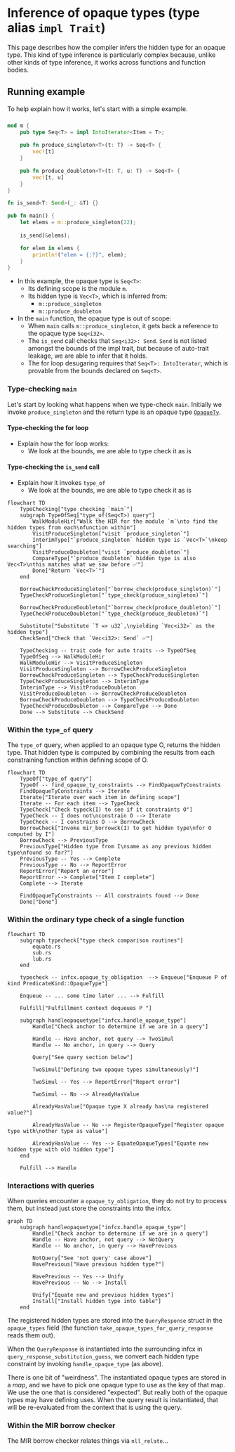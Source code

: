 # Inference of opaque types (type alias `impl Trait`)

This page describes how the compiler infers the hidden type for an opaque type. This kind of type inference is particularly complex because, unlike other kinds of type inference, it works across functions and function bodies.

## Running example

To help explain how it works, let's start with a simple example.

###

```rust
mod m {
    pub type Seq<T> = impl IntoIterator<Item = T>;
    
    pub fn produce_singleton<T>(t: T) -> Seq<T> { 
        vec![t]
    }

    pub fn produce_doubleton<T>(t: T, u: T) -> Seq<T> { 
        vec![t, u]
    }
}

fn is_send<T: Send>(_: &T) {}

pub fn main() {
    let elems = m::produce_singleton(22);
    
    is_send(&elems);

    for elem in elems {
        println!("elem = {:?}", elem);
    }
}
```

* In this example, the opaque type is `Seq<T>`:
    * Its defining scope is the module `m`.
    * Its hidden type is  `Vec<T>`, which is inferred from:
        * `m::produce_singleton`
        * `m::produce_doubleton`
* In the `main` function, the opaque type is out of scope:
    * When `main` calls `m::produce_singleton`, it gets back a reference to the opaque type `Seq<i32>`.
    * The `is_send` call checks that `Seq<i32>: Send`. `Send` is not listed amongst the bounds of the impl trait, but because of auto-trait leakage, we are able to infer that it holds.
    * The for loop desugaring requires that `Seq<T>: IntoIterator`, which is provable from the bounds declared on `Seq<T>`.

### Type-checking `main`

Let's start by looking what happens when we type-check `main`. Initially we invoke `produce_singleton` and the return type is an opaque type [`OpaqueTy`](https://doc.rust-lang.org/nightly/nightly-rustc/rustc_hir/enum.ItemKind.html#variant.OpaqueTy). 

#### Type-checking the for loop

* Explain how the for loop works:
    * We look at the bounds, we are able to type check it as is

#### Type-checking the `is_send` call

* Explain how it invokes `type_of`
    * We look at the bounds, we are able to type check it as is

```mermaid
flowchart TD
    TypeChecking["type checking `main`"]
    subgraph TypeOfSeq["type_of(Seq<T>) query"]
        WalkModuleHir["Walk the HIR for the module `m`\nto find the hidden types from each\nfunction within"]
        VisitProduceSingleton["visit `produce_singleton`"]
        InterimType["`produce_singleton` hidden type is `Vec<T>`\nkeep searching"]
        VisitProduceDoubleton["visit `produce_doubleton`"]
        CompareType["`produce_doubleton` hidden type is also Vec<T>\nthis matches what we saw before ✅"]
        Done["Return `Vec<T>`"]
    end
    
    BorrowCheckProduceSingleton["`borrow_check(produce_singleton)`"]
    TypeCheckProduceSingleton["`type_check(produce_singleton)`"]

    BorrowCheckProduceDoubleton["`borrow_check(produce_doubleton)`"]
    TypeCheckProduceDoubleton["`type_check(produce_doubleton)`"]
    
    Substitute["Substitute `T => u32`,\nyielding `Vec<i32>` as the hidden type"]
    CheckSend["Check that `Vec<i32>: Send` ✅"]

    TypeChecking -- trait code for auto traits --> TypeOfSeq
    TypeOfSeq --> WalkModuleHir
    WalkModuleHir --> VisitProduceSingleton
    VisitProduceSingleton --> BorrowCheckProduceSingleton
    BorrowCheckProduceSingleton --> TypeCheckProduceSingleton
    TypeCheckProduceSingleton --> InterimType
    InterimType --> VisitProduceDoubleton
    VisitProduceDoubleton --> BorrowCheckProduceDoubleton
    BorrowCheckProduceDoubleton --> TypeCheckProduceDoubleton
    TypeCheckProduceDoubleton --> CompareType --> Done
    Done --> Substitute --> CheckSend    
```

### Within the `type_of` query

The `type_of` query, when applied to an opaque type O, returns the hidden type. That hidden type is computed by combining the results from each constraining function within defining scope of O. 

```mermaid
flowchart TD
    TypeOf["type_of query"]
    TypeOf -- find_opaque_ty_constraints --> FindOpaqueTyConstraints
    FindOpaqueTyConstraints --> Iterate
    Iterate["Iterate over each item in defining scope"]
    Iterate -- For each item --> TypeCheck
    TypeCheck["Check typeck(I) to see if it constraints O"]
    TypeCheck -- I does not\nconstrain O --> Iterate
    TypeCheck -- I constrains O --> BorrowCheck
    BorrowCheck["Invoke mir_borrowck(I) to get hidden type\nfor O computed by I"]
    BorrowCheck --> PreviousType
    PreviousType["Hidden type from I\nsame as any previous hidden type\nfound so far?"]
    PreviousType -- Yes --> Complete
    PreviousType -- No --> ReportError
    ReportError["Report an error"]
    ReportError --> Complete["Item I complete"]
    Complete --> Iterate
    
    FindOpaqueTyConstraints -- All constraints found --> Done
    Done["Done"]
```

### Within the ordinary type check of a single function

```mermaid
flowchart TD
    subgraph typecheck["type check comparison routines"]
        equate.rs
        sub.rs
        lub.rs
    end
    
    typecheck -- infcx.opaque_ty_obligation  --> Enqueue["Enqueue P of kind PredicateKind::OpaqueType"]
    
    Enqueue -- ... some time later ... --> Fulfill
    
    Fulfill["Fulfillment context dequeues P "]
    
    subgraph handleopaquetype["infcx.handle_opaque_type"]
        Handle["Check anchor to determine if we are in a query"]
        
        Handle -- Have anchor, not query --> TwoSimul
        Handle -- No anchor, in query --> Query
        
        Query["See query section below"]
        
        TwoSimul["Defining two opaque types simultaneously?"]
        
        TwoSimul -- Yes --> ReportError["Report error"]
    
        TwoSimul -- No --> AlreadyHasValue
    
        AlreadyHasValue["Opaque type X already has\na registered value?"]
    
        AlreadyHasValue -- No --> RegisterOpaqueType["Register opaque type with\nother type as value"]
    
        AlreadyHasValue -- Yes --> EquateOpaqueTypes["Equate new hidden type with old hidden type"]
    end
    
    Fulfill --> Handle
```

### Interactions with queries

When queries encounter a `opaque_ty_obligation`, they do not try to process them, but instead just store the constraints into the infcx.

```mermaid
graph TD
    subgraph handleopaquetype["infcx.handle_opaque_type"]
        Handle["Check anchor to determine if we are in a query"]
        Handle -- Have anchor, not query --> NotQuery
        Handle -- No anchor, in query --> HavePrevious

        NotQuery["See 'not query' case above"]
        HavePrevious["Have previous hidden type?"]
        
        HavePrevious -- Yes --> Unify
        HavePrevious -- No --> Install
        
        Unify["Equate new and previous hidden types"]
        Install["Install hidden type into table"]
    end
```

The registered hidden types are stored into the `QueryResponse` struct in the `opaque_types` field (the function `take_opaque_types_for_query_response` reads them out).

When the `QueryResponse` is instantiated into the surrounding infcx in `query_response_substitution_guess`, we convert each hidden type constraint by invoking `handle_opaque_type` (as above).

There is one bit of "weirdness". The instantiated opaque types are stored in a *map*, and we have to pick one opaque type to use as the key of that map. We use the one that is considered "expected". But really both of the opaque types may have defining uses. When the query result is instantiated, that will be re-evaluated from the context that is using the query.

### Within the MIR borrow checker

The MIR borrow checker relates things via `nll_relate`...

